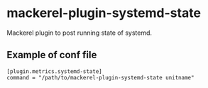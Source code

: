 mackerel-plugin-systemd-state
===

Mackerel plugin to post running state of systemd.

## Example of conf file

```
[plugin.metrics.systemd-state]
command = "/path/to/mackerel-plugin-systemd-state unitname"
```
